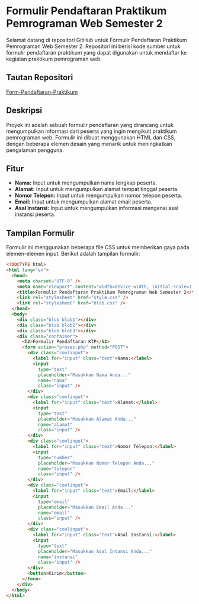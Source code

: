 # Formulir Pendaftaran Praktikum Pemrograman Web Semester 2

Selamat datang di repositori GitHub untuk Formulir Pendaftaran Praktikum Pemrograman Web Semester 2. Repositori ini berisi kode sumber untuk formulir pendaftaran praktikum yang dapat digunakan untuk mendaftar ke kegiatan praktikum pemrograman web.

## Tautan Repositori

[Form-Pendaftaran-Praktikum](https://github.com/irhamkaraman/Form-Pendaftaran-Praktikum.git)

## Deskripsi

Proyek ini adalah sebuah formulir pendaftaran yang dirancang untuk mengumpulkan informasi dari peserta yang ingin mengikuti praktikum pemrograman web. Formulir ini dibuat menggunakan HTML dan CSS, dengan beberapa elemen desain yang menarik untuk meningkatkan pengalaman pengguna.

## Fitur

- **Nama:** Input untuk mengumpulkan nama lengkap peserta.
- **Alamat:** Input untuk mengumpulkan alamat tempat tinggal peserta.
- **Nomor Telepon:** Input untuk mengumpulkan nomor telepon peserta.
- **Email:** Input untuk mengumpulkan alamat email peserta.
- **Asal Instansi:** Input untuk mengumpulkan informasi mengenai asal instansi peserta.

## Tampilan Formulir

Formulir ini menggunakan beberapa file CSS untuk memberikan gaya pada elemen-elemen input. Berikut adalah tampilan formulir:

```html
<!DOCTYPE html>
<html lang="en">
  <head>
    <meta charset="UTF-8" />
    <meta name="viewport" content="width=device-width, initial-scale=1.0" />
    <title>Formulir Pendaftaran Praktikum Pemrograman Web Semester 2</title>
    <link rel="stylesheet" href="style.css" />
    <link rel="stylesheet" href="blob.css" />
  </head>
  <body>
    <div class="blob blob1"></div>
    <div class="blob blob2"></div>
    <div class="blob blob3"></div>
    <div class="container">
      <h2>Formulir Pendaftaran KTP</h2>
      <form action="proses.php" method="POST">
        <div class="coolinput">
          <label for="input" class="text">Nama:</label>
          <input
            type="text"
            placeholder="Masukkan Nama Anda..."
            name="nama"
            class="input" />
        </div>
        <div class="coolinput">
          <label for="input" class="text">Alamat:</label>
          <input
            type="text"
            placeholder="Masukkan Alamat Anda..."
            name="alamat"
            class="input" />
        </div>
        <div class="coolinput">
          <label for="input" class="text">Nomor Telepon:</label>
          <input
            type="number"
            placeholder="Masukkan Nomor Telepon Anda..."
            name="telepon"
            class="input" />
        </div>
        <div class="coolinput">
          <label for="input" class="text">Email:</label>
          <input
            type="email"
            placeholder="Masukkan Email Anda..."
            name="email"
            class="input" />
        </div>
        <div class="coolinput">
          <label for="input" class="text">Asal Instansi:</label>
          <input
            type="text"
            placeholder="Masukkan Asal Intansi Anda..."
            name="instansi"
            class="input" />
        </div>
        <button>Kirim</button>
      </form>
    </div>
  </body>
</html>
```
